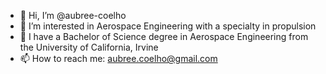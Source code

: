 - 👋 Hi, I’m @aubree-coelho
- 👀 I’m interested in Aerospace Engineering with a specialty in propulsion
- 🌱 I have a Bachelor of Science degree in Aerospace Engineering from the University of California, Irvine
- 📫 How to reach me: aubree.coelho@gmail.com

<!---
aubree-coelho/aubree-coelho is a ✨ special ✨ repository because its `README.md` (this file) appears on your GitHub profile.
You can click the Preview link to take a look at your changes.
--->
